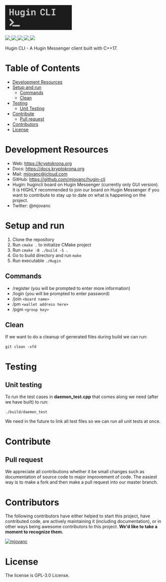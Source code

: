 <img height="80" src="hugin-cli-logo.png">

<p>
<a href="https://github.com/mjovanc/hugin-cli/actions">
    <img src="https://github.com/mjovanc/hugin-cli/actions/workflows/main-ci.yml/badge.svg">
</a>
<a href="https://github.com/mjovanc/hugin-cli/issues">
    <img src="https://img.shields.io/github/issues/mjovanc/hugin-cli">
</a>
<a href="https://github.com/mjovanc/hugin-cli/pulls">
    <img src="https://img.shields.io/github/issues-pr/mjovanc/hugin-cli">
</a>
<a href="https://github.com/mjovanc/hugin-cli/commits/main">
    <img src="https://img.shields.io/github/commit-activity/m/mjovanc/hugin-cli">
</a>
<a href="https://github.com/mjovanc/hugin-cli/graphs/contributors">
    <img src="https://img.shields.io/github/contributors/mjovanc/hugin-cli">
</a>
</p>

Hugin CLI - A Hugin Messenger client built with C++17. 

# Table of Contents

- [Development Resources](#development-resources)
- [Setup and run](#setup-and-run)
    - [Commands](#commands)
    - [Clean](#clean)
- [Testing](#testing)
    - [Unit Testing](#unit-testing)
- [Contribute](#contribute)
    - [Pull request](#pull-request)
- [Contributors](#contributors)
- [License](#license)

# Development Resources

- Web: https://kryptokrona.org
- Docs: https://docs.kryptokrona.org
- Mail: mjovanc@icloud.com
- GitHub: https://github.com/mjovanc/hugin-cli
- Hugin: hugincli board on Hugin Messenger (currently only GUI version). It is HIGHLY recommended to join our board on Hugin Messenger if you want to contribute to stay up to date on what is happening on the project.
- Twitter: @mjovanc

# Setup and run

1. Clone the repository
2. Run `cmake .` to initialize CMake project
3. Run `cmake -B ./build -S .`
4. Go to build directory and run `make`
5. Run executable `./Hugin`

## Commands

- /register (you will be prompted to enter more information)
- /login (you will be prompted to enter password)
- /join `<board name>`
- /pm `<wallet address here>`
- /pgm `<group key>`

## Clean 

If we want to do a cleanup of generated files during build we can run:

`git clean -xfd`

# Testing 

## Unit testing

To run the test cases in **daemon_test.cpp** that comes along we need (after we have built) to run:

`./build/daemon_test`

We need in the future to link all test files so we can run all unit tests at once.



# Contribute

## Pull request

We appreciate all contributions whether it be small changes such as documentation of source code to major improvement of code. The easiest way is to make a fork and then make a pull request into our master branch. 

# Contributors

The following contributors have either helped to start this project, have contributed
code, are actively maintaining it (including documentation), or in other ways
being awesome contributors to this project. **We'd like to take a moment to recognize them.**

[<img src="https://github.com/mjovanc.png?size=72" alt="mjovanc" width="72">](https://github.com/mjovanc)

# License

The license is GPL-3.0 License.
